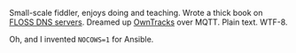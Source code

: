 Small-scale fiddler, enjoys doing and teaching. Wrote a thick book on [FLOSS DNS servers](https://mens.de/:/book). Dreamed up [OwnTracks](https://owntracks.org) over MQTT. Plain text. WTF-8.

Oh, and I invented `NOCOWS=1` for Ansible.
